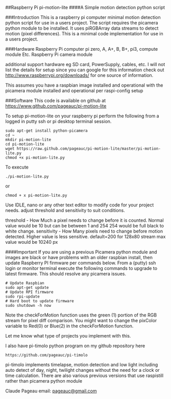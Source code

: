 ##Raspberry Pi pi-motion-lite
####A Simple motion detection python script
                 
###Introduction
This is a raspberry pi computer minimal motion detection python script for use
in a users project. The script requires the picamera python module to be installed.
It uses piRGBArray data streams to detect motion (pixel differences). 
This is a minimal code implementation for use in a users project.

###Hardware
Raspberry Pi computer pi zero, A, A+, B, B+, pi3, compute module Etc.
Raspberry Pi camera module

additional support hardware eg SD card, PowerSupply, cables, etc.
I will not list the details for setup since you can google for this information
check out http://www.raspberrypi.org/downloads/ for one source of information.

This assumes you have a raspbian image installed and operational with
the picamera module installed and operational per raspi-config setup

###Software
This code is available on github at https://www.github.com/pageauc/pi-motion-lite

To setup pi-motion-lite on your raspberry pi perform the following
from a logged in putty ssh or pi desktop terminal session.

    sudo apt-get install python-picamera
    cd ~
    mkdir pi-motion-lite
    cd pi-motion-lite
    wget https://raw.github.com/pageauc/pi-motion-lite/master/pi-motion-lite.py
    chmod +x pi-motion-lite.py
    
To execute
     
    ./pi-motion-lite.py

or    

    chmod + x pi-motion-lite.py
    

Use IDLE, nano or any other text editor to modify code for your project needs.
adjust threshold and sensitivity to suit conditions.

threshold   - How Much a pixel needs to change before it is counted.
              Normal value would be 10 but can be between 1 and 254
              254 would be full black to white change.
sensitivity - How Many pixels need to change before motion detected. 
              Higher value is less sensitive.  default=200
              for 128x80 stream max value would be 10240 px             

####Important
If you are using a previous Picamera python module and images are black
or have problems with an older raspbian install, then update Raspberry PI
firmware per commands below. From a (putty) ssh login or monitor terminal
execute the following commands to upgrade to latest firmware.
This should resolve any picamera issues.

    # Update Raspbian
    sudo apt-get update
    # Update RPI firmware
    sudo rpi-update
    # Hard boot to update firmware
    sudo shutdown -h now

Note the checkForMotion function uses the green (1) portion of the RGB stream for
pixel diff comparison. You might want to change the pixColor variable to Red(0) or Blue(2)
in the checkForMotion function.

Let me know what type of projects you implement with this.

I also have pi-timolo python program on my github repository here

    https://github.com/pageauc/pi-timolo 
    
pi-timolo implements timelapse, motion detection and low light including auto detect of day, night, twilight
changes without the need for a clock or time calculation.  There are
also various previous versions that use raspistill rather than picamera python module

Claude Pageau
email: pageauc@gmail.com